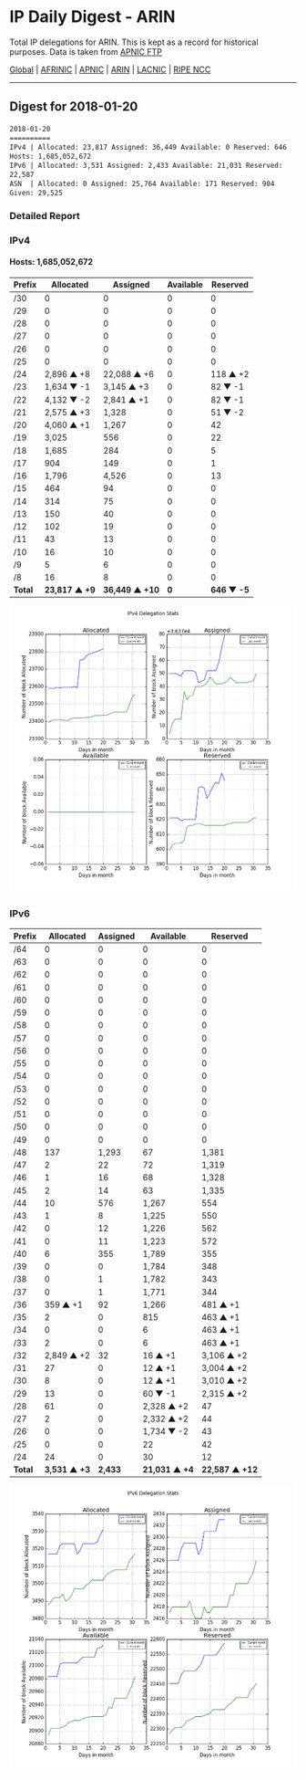 # IP Daily Digest - ARIN 

Total IP delegations for ARIN. This is kept as a record for historical purposes. Data is taken from [APNIC FTP](https://ftp.apnic.net/)

[Global](https://github.com/csmets/IP-Daily-Digest) | [AFRINIC](https://github.com/csmets/IP-Daily-Digest/tree/master/archives/AFRINIC) | [APNIC](https://github.com/csmets/IP-Daily-Digest/tree/master/archives/APNIC) | [ARIN](https://github.com/csmets/IP-Daily-Digest/tree/master/archives/ARIN) | [LACNIC](https://github.com/csmets/IP-Daily-Digest/tree/master/archives/LACNIC) | [RIPE NCC](https://github.com/csmets/IP-Daily-Digest/tree/master/archives/RIPE_NCC)

---

## Digest for 2018-01-20
```
2018-01-20
==========
IPv4 | Allocated: 23,817 Assigned: 36,449 Available: 0 Reserved: 646 Hosts: 1,685,052,672
IPv6 | Allocated: 3,531 Assigned: 2,433 Available: 21,031 Reserved: 22,587
ASN  | Allocated: 0 Assigned: 25,764 Available: 171 Reserved: 904 Given: 29,525
```

### Detailed Report

### IPv4

#### Hosts: **1,685,052,672**

| Prefix | Allocated | Assigned | Available | Reserved |
| ----- | ----- | ----- | ----- | ----- |
| /30 | 0 | 0 | 0 | 0 |
| /29 | 0 | 0 | 0 | 0 |
| /28 | 0 | 0 | 0 | 0 |
| /27 | 0 | 0 | 0 | 0 |
| /26 | 0 | 0 | 0 | 0 |
| /25 | 0 | 0 | 0 | 0 |
| /24 | 2,896 ▲ +8 | 22,088 ▲ +6 | 0 | 118 ▲ +2 |
| /23 | 1,634 ▼ -1 | 3,145 ▲ +3 | 0 | 82 ▼ -1 |
| /22 | 4,132 ▼ -2 | 2,841 ▲ +1 | 0 | 82 ▼ -1 |
| /21 | 2,575 ▲ +3 | 1,328 | 0 | 51 ▼ -2 |
| /20 | 4,060 ▲ +1 | 1,267 | 0 | 42 |
| /19 | 3,025 | 556 | 0 | 22 |
| /18 | 1,685 | 284 | 0 | 5 |
| /17 | 904 | 149 | 0 | 1 |
| /16 | 1,796 | 4,526 | 0 | 13 |
| /15 | 464 | 94 | 0 | 0 |
| /14 | 314 | 75 | 0 | 0 |
| /13 | 150 | 40 | 0 | 0 |
| /12 | 102 | 19 | 0 | 0 |
| /11 | 43 | 13 | 0 | 0 |
| /10 | 16 | 10 | 0 | 0 |
| /9 | 5 | 6 | 0 | 0 |
| /8 | 16 | 8 | 0 | 0 |
| **Total** | **23,817 ▲ +9** | **36,449 ▲ +10** | **0** | **646 ▼ -5** |

![ipv4-stats](ipv4-figure.png)

### IPv6

| Prefix | Allocated | Assigned | Available | Reserved |
| ----- | ----- | ----- | ----- | ----- |
| /64 | 0 | 0 | 0 | 0 |
| /63 | 0 | 0 | 0 | 0 |
| /62 | 0 | 0 | 0 | 0 |
| /61 | 0 | 0 | 0 | 0 |
| /60 | 0 | 0 | 0 | 0 |
| /59 | 0 | 0 | 0 | 0 |
| /58 | 0 | 0 | 0 | 0 |
| /57 | 0 | 0 | 0 | 0 |
| /56 | 0 | 0 | 0 | 0 |
| /55 | 0 | 0 | 0 | 0 |
| /54 | 0 | 0 | 0 | 0 |
| /53 | 0 | 0 | 0 | 0 |
| /52 | 0 | 0 | 0 | 0 |
| /51 | 0 | 0 | 0 | 0 |
| /50 | 0 | 0 | 0 | 0 |
| /49 | 0 | 0 | 0 | 0 |
| /48 | 137 | 1,293 | 67 | 1,381 |
| /47 | 2 | 22 | 72 | 1,319 |
| /46 | 1 | 16 | 68 | 1,328 |
| /45 | 2 | 14 | 63 | 1,335 |
| /44 | 10 | 576 | 1,267 | 554 |
| /43 | 1 | 8 | 1,225 | 550 |
| /42 | 0 | 12 | 1,226 | 562 |
| /41 | 0 | 11 | 1,223 | 572 |
| /40 | 6 | 355 | 1,789 | 355 |
| /39 | 0 | 0 | 1,784 | 348 |
| /38 | 0 | 1 | 1,782 | 343 |
| /37 | 0 | 1 | 1,771 | 344 |
| /36 | 359 ▲ +1 | 92 | 1,266 | 481 ▲ +1 |
| /35 | 2 | 0 | 815 | 463 ▲ +1 |
| /34 | 0 | 0 | 6 | 463 ▲ +1 |
| /33 | 2 | 0 | 6 | 463 ▲ +1 |
| /32 | 2,849 ▲ +2 | 32 | 16 ▲ +1 | 3,106 ▲ +2 |
| /31 | 27 | 0 | 12 ▲ +1 | 3,004 ▲ +2 |
| /30 | 8 | 0 | 12 ▲ +1 | 3,010 ▲ +2 |
| /29 | 13 | 0 | 60 ▼ -1 | 2,315 ▲ +2 |
| /28 | 61 | 0 | 2,328 ▲ +2 | 47 |
| /27 | 2 | 0 | 2,332 ▲ +2 | 44 |
| /26 | 0 | 0 | 1,734 ▼ -2 | 43 |
| /25 | 0 | 0 | 22 | 42 |
| /24 | 24 | 0 | 30 | 12 |
| **Total** | **3,531 ▲ +3** | **2,433** | **21,031 ▲ +4** | **22,587 ▲ +12** |

![ipv6-stats](ipv6-figure.png)